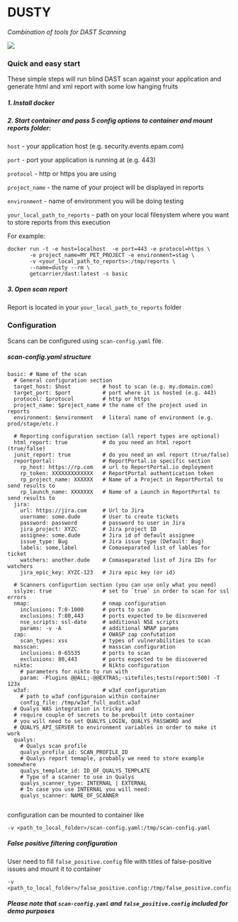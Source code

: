 # DUSTY 
*Combination of tools for DAST Scanning*

[![](https://dockerbuildbadges.quelltext.eu/status.svg?organization=getcarrier&repository=dast)](https://hub.docker.com/r/getcarrier/dast/builds/)

### Quick and easy start
These simple steps will run blind DAST scan against your application and generate html and xml report with some low hanging fruits

##### 1. Install docker
 
##### 2. Start container and pass 5 config options to container and mount reports folder:

`host` - your application host (e.g. security.events.epam.com)

`port` - port your application is running at (e.g. 443)

`protocol` - http or https you are using

`project_name` - the name of your project will be displayed in reports

`environment` - name of environment you will be doing testing

`your_local_path_to_reports` - path on your local filesystem where you want to store reports from this execution

For example:

``` 
docker run -t -e host=localhost  -e port=443 -e protocol=https \
       -e project_name=MY_PET_PROJECT -e environment=stag \
       -v <your_local_path_to_reports>:/tmp/reports \
       --name=dusty --rm \
       getcarrier/dast:latest -s basic
```

##### 3. Open scan report
Report is located in your `your_local_path_to_reports` folder

### Configuration
Scans can be configured using `scan-config.yaml` file.

##### scan-config.yaml structure
```
basic: # Name of the scan
  # General configuration section
  target_host: $host          # host to scan (e.g. my.domain.com)
  target_port: $port          # port where it is hosted (e.g. 443)
  protocol: $protocol         # http or https
  project_name: $project_name # the name of the project used in reports
  environment: $environment   # literal name of environment (e.g. prod/stage/etc.)
  
  # Reporting configuration section (all report types are optional)
  html_report: true           # do you need an html report (true/false)
  junit_report: true          # do you need an xml report (true/false)
  reportportal:               # ReportPortal.io specific section
    rp_host: https://rp.com   # url to ReportPortal.io deployment 
    rp_token: XXXXXXXXXXXXX   # ReportPortal authentication token
    rp_project_name: XXXXXX   # Name of a Project in ReportPortal to send results to
    rp_launch_name: XXXXXXX   # Name of a Launch in ReportPortal to send results to
  jira:
    url: https://jira.com     # Url to Jira
    username: some.dude       # User to create tickets
    password: password        # password to user in Jira
    jira_project: XYZC        # Jira project ID
    assignee: some.dude       # Jira id of default assignee
    issue_type: Bug           # Jira issue type (Default: Bug)
    labels: some,label        # Comaseparated list of lables for ticket
    watchers: another.dude    # Comaseparated list of Jira IDs for watchers
    jira_epic_key: XYZC-123   # Jira epic key (or id)
    
  # Scanners configurtion section (you can use only what you need)
  sslyze: true                # set to `true` in order to scan for ssl errors
  nmap:                       # nmap configuration
    inclusions: T:0-1000      # ports to scan
    exclusions: T:80,443      # ports expected to be discovered 
    nse_scripts: ssl-date     # additional NSE scripts 
    params: -v -A             # additional NMAP params
  zap:                        # OWASP zap confutation
    scan_types: xss           # types of vulnerabilities to scan
  masscan:                    # masscan configuration
    inclusions: 0-65535       # ports to scan
    exclusions: 80,443        # ports expected to be discovered
  nikto:                      # Nikto configuration
    # parameters for nikto to run with
    param: -Plugins @@ALL;-@@EXTRAS;-sitefiles;tests(report:500) -T 123x
  w3af:                       # w3af configuration
    # path to w3af configuraion within container
    config_file: /tmp/w3af_full_audit.w3af
  # Qualys WAS integration in tricky and 
  # require couple of secrets to be prebuilt into container
  # you will need to set QUALYS_LOGIN, QUALYS_PASSWORD and
  # QUALYS_API_SERVER to environment variables in order to make it work  
  qualys:
    # Qualys scan profile
    qualys_profile_id: SCAN_PROFILE_ID 
    # Qualys report temaple, probably we need to store example somewhere
    qualys_template_id: ID_OF_QUALYS_TEMPLATE 
    # Type of a scanner to use in Qualys
    qualys_scanner_type: INTERNAL | EXTERNAL 
    # In case you use INTERNAL you will need:
    qualys_scanner: NAME_OF_SCANNER
  
```
configuration can be mounted to container like 
```
-v <path_to_local_folder>/scan-config.yaml:/tmp/scan-config.yaml
```

##### False positive filtering configuration
User need to fill `false_positive.config` file with titles of false-positive issues and mount it to container
```
-v <path_to_local_folder>/false_positive.config:/tmp/false_positive.config
```

##### Please note that `scan-config.yaml` and `false_positive.config` included for demo purposes
